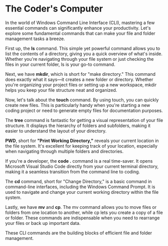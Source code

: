 # The Coder's Computer

In the world of Windows Command Line Interface (CLI), mastering a few essential commands can significantly enhance your productivity. Let's explore some fundamental commands that can make your file and folder management tasks a breeze.

First up, the **ls** command. This simple yet powerful command allows you to list the contents of a directory, giving you a quick overview of what's inside. Whether you're navigating through your file system or just checking the files in your current folder, ls is your go-to command.

Next, we have **mkdir**, which is short for "make directory." This command does exactly what it says—it creates a new folder or directory. Whether you're organizing your project files or setting up a new workspace, mkdir helps you keep your file structure neat and organized.

Now, let's talk about the **touch** command. By using touch, you can quickly create new files. This is particularly handy when you're starting a new coding project or need to generate empty files for documentation purposes.

The **tree** command is fantastic for getting a visual representation of your file structure. It displays the hierarchy of folders and subfolders, making it easier to understand the layout of your directory.

**PWD**, short for **"Print Working Directory,"** reveals your current location in the file system. It's excellent for keeping track of your location, especially when navigating through multiple folders and directories.

If you're a developer, the **code .** command is a real time-saver. It opens Microsoft Visual Studio Code directly from your current terminal directory, making it a seamless transition from the command line to coding.

The **cd** command, short for "Change Directory," is a basic command in command-line interfaces, including the Windows Command Prompt. It is used to navigate and change your current working directory within the file system.

Lastly, we have **mv** and **cp**. The mv command allows you to move files or folders from one location to another, while cp lets you create a copy of a file or folder. These commands are indispensable when you need to rearrange your files or back up important data.

These CLI commands are the building blocks of efficient file and folder management. 
